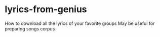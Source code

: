 # lyrics-from-genius
How to download all the lyrics of your favorite groups
May be useful for preparing songs corpus 
